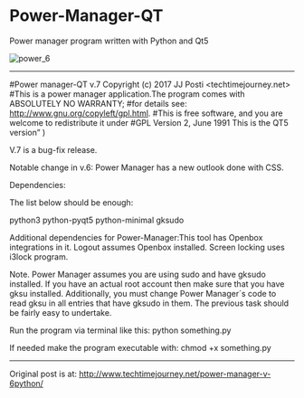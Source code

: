 # Power-Manager-QT
Power manager program written with Python and Qt5

![power_6](https://user-images.githubusercontent.com/29865797/29340316-0a04779c-8227-11e7-998b-68afd9134ef9.jpg)
______________________


#Power manager-QT v.7 Copyright (c) 2017 JJ Posti <techtimejourney.net>
#This is a power manager application.The program comes with ABSOLUTELY NO WARRANTY;  #for details see: http://www.gnu.org/copyleft/gpl.html. #This is free software, and you are welcome to redistribute it under
#GPL Version 2, June 1991 This is the QT5 version” )

V.7 is a bug-fix release.

Notable change in v.6: Power Manager has a new outlook done with CSS.

Dependencies:

The list below should be enough:

python3 python-pyqt5 python-minimal gksudo

Additional dependencies for Power-Manager:This tool has Openbox integrations in it. Logout assumes Openbox installed. Screen locking uses i3lock program.

Note. Power Manager assumes you are using sudo and have gksudo installed. If you have an actual root account then make sure that you have gksu installed. Additionally, you must change Power Manager´s code to read gksu in all entries that have gksudo in them. The previous task should be fairly easy to undertake.

Run the program via terminal like this: python something.py

If needed make the program executable with: chmod +x something.py
____________________________
Original post is at:
http://www.techtimejourney.net/power-manager-v-6python/
